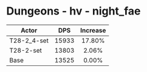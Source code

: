 # Dungeons - hv - night_fae
| Actor | DPS | Increase |
|---|:---:|:---:|
|T28-2_4-set|15933|17.80%|
|T28-2-set|13803|2.06%|
|Base|13525|0.00%|
